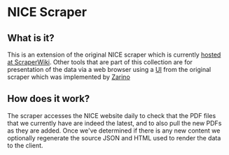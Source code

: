 
NICE Scraper
============

What is it?
-----------

This is an extension of the original NICE scraper which is currently [hosted at ScraperWiki](https://scraperwiki.com/scrapers/nice_scraper/). Other tools that are part of this collection are for presentation of the data via a web browser using a [UI](https://views.scraperwiki.com/run/nice_html_view/) from the original scraper which was implemented by [Zarino](http://www.zarino.co.uk/)


How does it work?
-----------------

The scraper accesses the NICE website daily to check that the PDF files that we currently have are indeed the latest, and to also pull the new PDFs as they are added. Once we've determined if there is any new content we optionally regenerate the source JSON and HTML used to render the data to the client.
